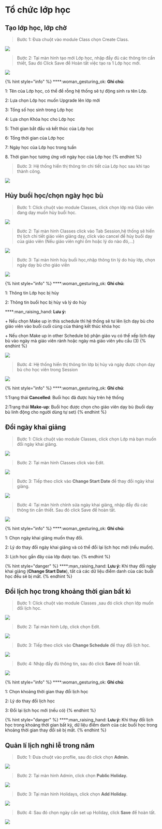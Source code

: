 # Tổ chức lớp học

## Tạo lớp học, lớp chờ

> Bước 1: Đưa chuột vào module Class chọn Create Class.

![](../../.gitbook/assets/Taolop1.png)

> Bước 2: Tại màn hình tạo mới Lớp học, nhập đầy đủ các thông tin cần thiết, Sau đó Click Save để Hoàn tất việc tạo ra 1 Lớp học mới.

![](../../.gitbook/assets/taolop.jpg)

{% hint style="info" %}
****:woman\_gesturing\_ok: **Ghi chú:**

1: Tên của Lớp học, có thể để rỗng hệ thống sẽ tự động sinh ra tên Lớp.

2: Lựa chọn Lớp học muốn Upgrade lên lớp mới

3: Tổng số học sinh trong Lớp học

4: Lựa chọn Khóa học cho Lớp học

5: Thời gian bắt đầu và kết thúc của Lớp học

6: Tổng thời gian của Lớp học

7: Ngày học của Lớp học trong tuần

8\. Thời gian học tương ứng với ngày học của Lớp học
{% endhint %}

> Bước 3: Hệ thống hiển thị thông tin chi tiết của Lớp học sau khi tạo thành công.

![](../../.gitbook/assets/TaoLop3.png)

## Hủy buổi học/chọn ngày học bù

> Bước 1: Click chuột vào module Classes, click chọn lớp mà Giáo viên đang dạy muốn hủy buổi học.

![](../../.gitbook/assets/hocbu.png)

> Bước 2:&#x20;> Tại màn hình Classes click vào Tab Session,hệ thống sẽ hiển thị lịch chi tiết giáo viên giảng dạy, click vào cancel để hủy buổi dạy của giáo viên (Nếu giáo viên nghỉ ốm hoặc lý do nào đó,…)

![](../../.gitbook/assets/hocbu2.png)

> Bước 3: Tại màn hình hủy buổi học,nhập thông tin lý do hủy lớp, chọn ngày dạy bù cho giáo viên

![](../../.gitbook/assets/hocbu3.png)

{% hint style="info" %}
****:woman\_gesturing\_ok: **Ghi chú:**

1: Thông tin Lớp học bị hủy

2: Thông tin buổi học bị hủy và lý do hủy

****:man\_raising\_hand: **Lưu ý:**

\+ Nếu chọn Make up in this schedule thì hệ thống sẽ tư lên lịch dạy bù cho giáo viên vào buổi cuối cùng của tháng kết thúc khóa học

\+ Nếu chọn Make up in other Schedule bộ phận giáo vụ có thể xếp lịch dạy bù vào ngày mà giáo viên rảnh hoặc ngày mà giáo viên yêu cầu (3)
{% endhint %}

![](../../.gitbook/assets/hocbu4.png)

> Bước 4: Hệ thống hiển thị thông tin lớp bị hủy và ngày được chọn dạy bù cho học viên trong Session

![](../../.gitbook/assets/hocbu5.png)

{% hint style="info" %}
****:woman\_gesturing\_ok: **Ghi chú**:

1:Trạng thái **Cancelled**: Buổi học đã được hủy trên hệ thống

2:Trạng thái **Make-up**: Buổi học được chọn cho giáo viên dạy bù (buổi dạy bù linh động cho người dùng tự set)
{% endhint %}

## Đổi ngày khai giảng

> Bước 1: Click chuột vào module Classes, click chọn Lớp mà bạn muốn đổi ngày khai giảng.

![](../../.gitbook/assets/doingaykhaigiang.png)

> Bước 2: Tại màn hình Classes click vào Edit.

![](../../.gitbook/assets/doingaykhaigiang1.png)

> Bước 3: Tiếp theo click vào **Change Start Date** để thay đổi ngày khai giảng.

![](../../.gitbook/assets/doingaykhaigiang3.png)

> Bước 4: Tại màn hình chỉnh sửa ngày khai giảng, nhập đầy đủ các thông tin cần thiết. Sau đó click Save để hoàn tất.

![](<../../.gitbook/assets/image (103).png>)

{% hint style="info" %}
****:woman\_gesturing\_ok: **Ghi chú:**

1: Chọn ngày khai giảng muốn thay đổi.

2: Lý do thay đổi ngày khai giảng và có thể đổi lại lịch học mới (nếu muốn).

3: Lịch học gần đây của lớp được tạo.
{% endhint %}

{% hint style="danger" %}
****:man\_raising\_hand: **Lưu ý:** Khi thay đổi ngày khai giảng (**Change Start Date**), tất cả các dữ liệu điểm danh của các buổi học đều sẽ bị mất.
{% endhint %}

## Đổi lịch học trong khoảng thời gian bất kì

> Bước 1: Click chuột vào module Classes ,sau đó click chọn lớp muốn đổi lịch học.

![](../../.gitbook/assets/doingaykhaigiang.png)

> Bước 2: Tại màn hình Lớp, click chọn Edit.

![](../../.gitbook/assets/doingaykhaigiang1.png)

> Bước 3: Tiếp theo click vào **Change Schedule** để thay đổi lịch học.

![](<../../.gitbook/assets/doingaykhaigiang2 (1).png>)

> Bước 4: Nhập đầy đủ thông tin, sau đó click **Save** để hoàn tất.

![](../../.gitbook/assets/taolop1.jpg)

{% hint style="info" %}
****:woman\_gesturing\_ok: **Ghi chú**:

1: Chọn khoảng thời gian thay đổi lịch học

2: Lý do thay đổi lịch học

3: Đổi lại lịch học mới (nếu có)
{% endhint %}

{% hint style="danger" %}
****:man\_raising\_hand: **Lưu ý:** Khi thay đổi lịch học trong khoảng thời gian bất kỳ, dữ liệu điểm danh của các buổi học trong khoảng thời gian thay đổi sẽ bị mất.
{% endhint %}

## Quản lí lịch nghỉ lễ trong năm

> Bước 1: Đưa chuột vào proflie, sau đó click chọn **Admin.**

![](../../.gitbook/assets/holiday1.jpg)

> Bước 2: Tại màn hình Admin, click chọn **Public Holiday.**

![](../../.gitbook/assets/holiday2.jpg)

> Bước 3: Tại màn hình Holidays, click chọn **Add Holiday.**

![](../../.gitbook/assets/holiday3.jpg)

> Bước 4: Sau đó chọn ngày cần set up Holiday, click **Save** để hoàn tất.

![](../../.gitbook/assets/holiday4.jpg)
